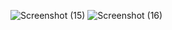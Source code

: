 ![Screenshot (15)](https://user-images.githubusercontent.com/67092088/164889180-2aeb7ed8-a4b7-4a10-81b7-31a21141dabd.png)
![Screenshot (16)](https://user-images.githubusercontent.com/67092088/164889249-e06941be-8904-4e95-a1d8-a59ab8a0d286.png)
